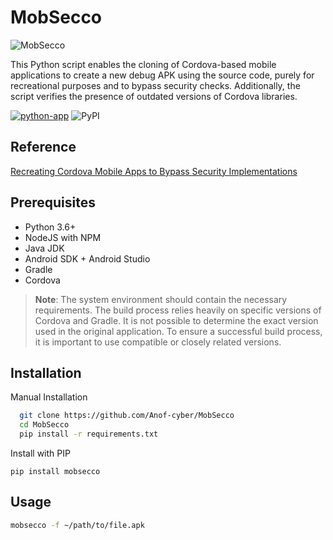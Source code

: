# MobSecco

<img src="https://i.ibb.co/Ldc788L/carbon.png" alt="MobSecco">


This Python script enables the cloning of Cordova-based mobile applications to create a new debug APK using the source code, purely for recreational purposes and to bypass security checks. Additionally, the script verifies the presence of outdated versions of Cordova libraries.

[![python-app](https://github.com/Anof-cyber/MobSecco/actions/workflows/python-app.yml/badge.svg)](https://github.com/Anof-cyber/MobSecco/actions/workflows/python-app.yml)
![PyPI](https://img.shields.io/pypi/v/mobsecco)


## Reference

[Recreating Cordova Mobile Apps to Bypass Security Implementations](https://medium.com/@Ano_F_/recreating-cordova-mobile-apps-to-bypass-security-implementations-8845ff7bdc58 "Recreating Cordova Mobile Apps to Bypass Security Implementations")

## Prerequisites

- Python 3.6+
- NodeJS with NPM
- Java JDK
- Android SDK + Android Studio
- Gradle
- Cordova 

> **Note**:
> The system environment should contain the necessary requirements. The build process relies heavily on specific versions of Cordova and Gradle. It is not possible to determine the exact version used in the original application. To ensure a successful build process, it is important to use compatible or closely related versions.



## Installation
Manual Installation

```bash
  git clone https://github.com/Anof-cyber/MobSecco
  cd MobSecco
  pip install -r requirements.txt
```

Install with PIP
```
pip install mobsecco
```


## Usage

```bash
mobsecco -f ~/path/to/file.apk
```
